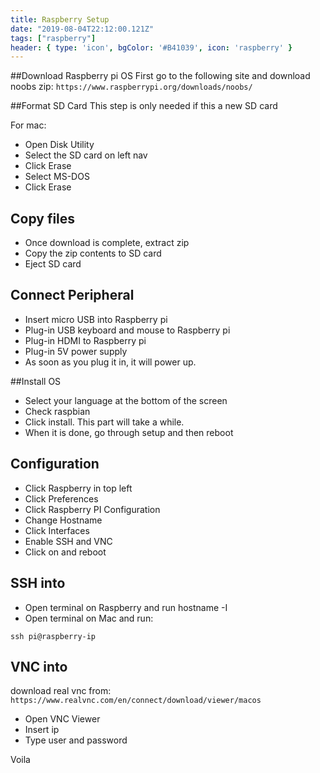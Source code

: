 ```yaml
---
title: Raspberry Setup
date: "2019-08-04T22:12:00.121Z"
tags: ["raspberry"]
header: { type: 'icon', bgColor: '#B41039', icon: 'raspberry' }
---
```


##Download Raspberry pi OS
First go to the following site and download noobs zip:
`https://www.raspberrypi.org/downloads/noobs/`

##Format SD Card
This step is only needed if this a new SD card

For mac:
* Open Disk Utility
* Select the SD card on left nav
* Click Erase
* Select MS-DOS
* Click Erase

## Copy files
* Once download is complete, extract zip
* Copy the zip contents to SD card
* Eject SD card

## Connect Peripheral
* Insert micro USB into Raspberry pi
* Plug-in USB keyboard and mouse to Raspberry pi
* Plug-in HDMI to Raspberry pi
* Plug-in 5V power supply
* As soon as you plug it in, it will power up.

##Install OS
* Select your language at the bottom of the screen
* Check raspbian
* Click install. This part will take a while.
* When it is done, go through setup and then reboot

## Configuration
* Click Raspberry in top left
* Click Preferences
* Click Raspberry PI Configuration
* Change Hostname
* Click Interfaces
* Enable SSH and VNC
* Click on and reboot

## SSH into
* Open terminal on Raspberry and run hostname -I
* Open terminal on Mac and run:
```
ssh pi@raspberry-ip
```

## VNC into
download real vnc from:
`https://www.realvnc.com/en/connect/download/viewer/macos`
* Open VNC Viewer
* Insert ip
* Type user and password

Voila